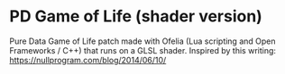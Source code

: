 # PD Game of Life (shader version)

Pure Data Game of Life patch made with Ofelia (Lua scripting and Open Frameworks / C++) that runs on a GLSL shader.
Inspired by this writing: https://nullprogram.com/blog/2014/06/10/




